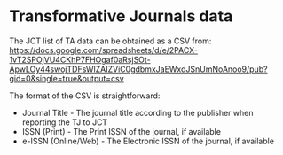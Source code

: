 # Transformative Journals data

The JCT list of TA data can be obtained as a CSV from:  https://docs.google.com/spreadsheets/d/e/2PACX-1vT2SPOjVU4CKhP7FHOgaf0aRsjSOt-ApwLOy44swojTDFsWlZAIZViC0gdbmxJaEWxdJSnUmNoAnoo9/pub?gid=0&single=true&output=csv

The format of the CSV is straightforward:

* Journal Title - The journal title according to the publisher when reporting the TJ to JCT
* ISSN (Print) - The Print ISSN of the journal, if available
* e-ISSN (Online/Web) - The Electronic ISSN of the journal, if available